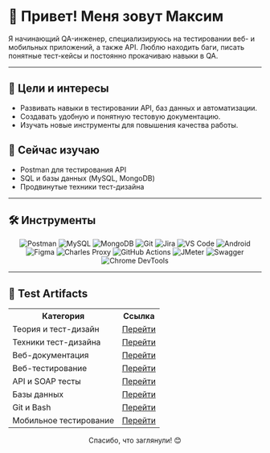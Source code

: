 <p align="center">
  <h1>👋 Привет! Меня зовут Максим</h1>
  <p>Я начинающий QA-инженер, специализируюсь на тестировании веб- и мобильных приложений, а также API. Люблю находить баги, писать понятные тест-кейсы и постоянно прокачиваю навыки в QA.</p>

  <hr/>

  <h2>🎯 Цели и интересы</h2>
  <ul align="left">
    <li>Развивать навыки в тестировании API, баз данных и автоматизации.</li>
    <li>Создавать удобную и понятную тестовую документацию.</li>
    <li>Изучать новые инструменты для повышения качества работы.</li>
  </ul>

  <h2>🚀 Сейчас изучаю</h2>
  <ul align="left">
    <li>Postman для тестирования API</li>
    <li>SQL и базы данных (MySQL, MongoDB)</li>
    <li>Продвинутые техники тест-дизайна</li>
  </ul>

  <hr/>

  <h2>🛠️ Инструменты</h2>

  <p align="center">
    <img src="https://img.shields.io/badge/Postman-FF6C37?style=for-the-badge&logo=postman&logoColor=white" alt="Postman" title="Postman"/>
    <img src="https://img.shields.io/badge/MySQL-4479A1?style=for-the-badge&logo=mysql&logoColor=white" alt="MySQL" title="MySQL"/>
    <img src="https://img.shields.io/badge/MongoDB-4EA94B?style=for-the-badge&logo=mongodb&logoColor=white" alt="MongoDB" title="MongoDB"/>
    <img src="https://img.shields.io/badge/Git-F05032?style=for-the-badge&logo=git&logoColor=white" alt="Git" title="Git"/>
    <img src="https://img.shields.io/badge/Jira-0052CC?style=for-the-badge&logo=jira&logoColor=white" alt="Jira" title="Jira"/>
    <img src="https://img.shields.io/badge/VS_Code-007ACC?style=for-the-badge&logo=visualstudiocode&logoColor=white" alt="VS Code" title="VS Code"/>
    <img src="https://img.shields.io/badge/Android-3DDC84?style=for-the-badge&logo=android&logoColor=white" alt="Android" title="Android Studio"/>
    <img src="https://img.shields.io/badge/Figma-F24E1E?style=for-the-badge&logo=figma&logoColor=white" alt="Figma" title="Figma"/>
    <img src="https://img.shields.io/badge/Charles-3A3A3A?style=for-the-badge&logo=charlesproxy&logoColor=white" alt="Charles Proxy" title="Charles Proxy"/>
    <img src="https://img.shields.io/badge/GitHub_Actions-2088FF?style=for-the-badge&logo=githubactions&logoColor=white" alt="GitHub Actions" title="GitHub Actions"/>
    <img src="https://img.shields.io/badge/JMeter-D22128?style=for-the-badge&logo=apachejmeter&logoColor=white" alt="JMeter" title="JMeter"/>
    <img src="https://img.shields.io/badge/Swagger-85EA2D?style=for-the-badge&logo=swagger&logoColor=black" alt="Swagger" title="Swagger"/>
    <img src="https://img.shields.io/badge/DevTools-4285F4?style=for-the-badge&logo=googlechrome&logoColor=white" alt="Chrome DevTools" title="Chrome DevTools"/>
  </p>

  <hr/>

  <h2>📂 Test Artifacts</h2>

  <table align="center">
    <tr>
      <th>Категория</th>
      <th>Ссылка</th>
    </tr>
    <tr>
      <td>Теория и тест-дизайн</td>
      <td><a href="https://github.com/MaximKuznetcov/theory">Перейти</a></td>
    </tr>
    <tr>
      <td>Техники тест-дизайна</td>
      <td><a href="https://github.com/MaximKuznetcov/design">Перейти</a></td>
    </tr>
    <tr>
      <td>Веб-документация</td>
      <td><a href="https://github.com/MaximKuznetcov/docs">Перейти</a></td>
    </tr>
    <tr>
      <td>Веб-тестирование</td>
      <td><a href="https://github.com/MaximKuznetcov/Web">Перейти</a></td>
    </tr>
    <tr>
      <td>API и SOAP тесты</td>
      <td><a href="https://github.com/MaximKuznetcov/api">Перейти</a></td>
    </tr>
    <tr>
      <td>Базы данных</td>
      <td><a href="https://github.com/MaximKuznetcov/database">Перейти</a></td>
    </tr>
    <tr>
      <td>Git и Bash</td>
      <td><a href="https://github.com/MaximKuznetcov/git_bash">Перейти</a></td>
    </tr>
    <tr>
      <td>Мобильное тестирование</td>
      <td><a href="https://github.com/MaximKuznetcov/mobile-">Перейти</a></td>
    </tr>
  </table>

  <p align="center">Спасибо, что заглянули! 😊</p>
</p>